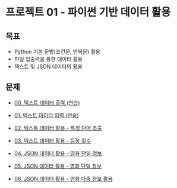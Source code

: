 # 프로젝트 01 - 파이썬 기반 데이터 활용

## 목표

* Python 기본 문법(조건문, 반복문) 활용 
* 파일 입출력을 통한 데이터 활용  
* 텍스트 및 JSON 데이터의 활용

## 문제

* [00. 텍스트 데이터 출력 (연습)](./00.py)

* [01. 텍스트 데이터 입력 (연습)](./01.py)

* [02. 텍스트 데이터 활용 - 특정 단어 추출](./02.py)

* [03. 텍스트 데이터 활용 - 등장 횟수](./03.py)

* [04. JSON 데이터 활용 - 영화 단일 정보](./04.py)

* [05. JSON 데이터 활용 - 영화 단일 정보](./05.py)

* [06. JSON 데이터 활용 - 영화 다중 정보 활용](./06.py)
